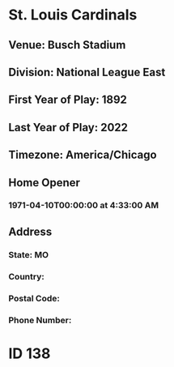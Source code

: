 # St. Louis Cardinals
## Venue: Busch Stadium
## Division: National League East
## First Year of Play: 1892
## Last Year of Play: 2022
## Timezone: America/Chicago
## Home Opener
### 1971-04-10T00:00:00 at 4:33:00 AM
## Address
### 
### State: MO
### Country: 
### Postal Code: 
### Phone Number: 
# ID 138